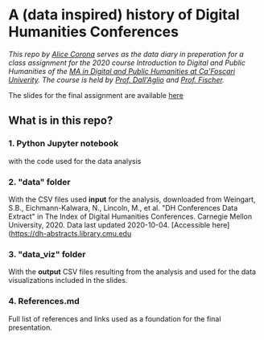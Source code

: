 # A (data inspired) history of Digital Humanities Conferences

*This repo by [Alice Corona](https://alice-corona.eu/) serves as the data diary in preperation for a class assignment for the 2020 course Introduction to Digital and Public Humanities of the [MA in Digital and Public Humanities at Ca'Foscari Univerity](https://www.unive.it/pag/38917/). The course is held by [Prof. Dall'Aglio](https://www.unive.it/data/persone/20962884) and [Prof. Fischer](https://www.unive.it/data/persone/21292086).*

The slides for the final assignment are available [here](https://alice-corona.eu/slides/2020_10_25_unive)


## What is in this repo?

### 1. Python Jupyter notebook
with the code used for the data analysis

### 2. "data" folder
With the CSV files used **input** for the analysis, downloaded from Weingart, S.B., Eichmann-Kalwara, N., Lincoln, M., et al. "DH Conferences Data Extract" in The Index of Digital Humanities Conferences. Carnegie Mellon University, 2020. Data last updated 2020-10-04. [Accessible here](https://dh-abstracts.library.cmu.edu

### 3. "data_viz" folder
With the **output** CSV files resulting from the analysis and used for the data visualizations included in the slides.

### 4. References.md
Full list of references and links used as a foundation for the final presentation.
